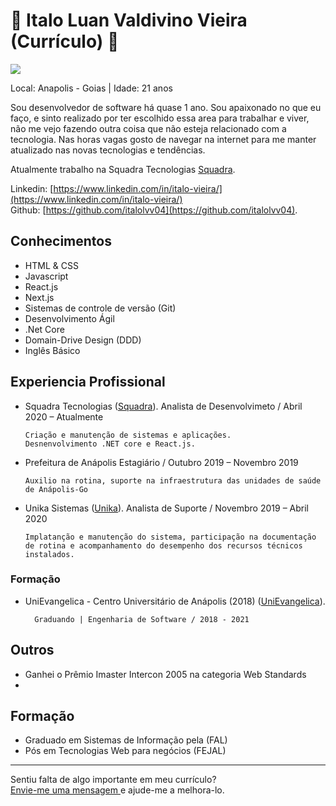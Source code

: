 # :bookmark_tabs: Italo Luan Valdivino Vieira (Currículo) :bookmark_tabs:

<img src="https://secure.gravatar.com/avatar/ee6df04abfde52e1052599a2c3a4887b" />

Local: Anapolis - Goias | Idade: 21 anos

Sou desenvolvedor de software há quase 1 ano.
Sou apaixonado no que eu faço, e sinto realizado por ter escolhido essa area para trabalhar e viver, não me vejo fazendo outra coisa que não esteja relacionado com a tecnologia. Nas horas vagas gosto de navegar na internet
para me manter atualizado nas novas tecnologias e tendências.

Atualmente trabalho na Squadra Tecnologias [Squadra](https://www.squadra.com.br/ "Link").

Linkedin: [https://www.linkedin.com/in/italo-vieira/](https://www.linkedin.com/in/italo-vieira/)  
Github: [https://github.com/italolvv04](https://github.com/italolvv04).

## Conhecimentos

- HTML & CSS
- Javascript
- React.js
- Next.js
- Sistemas de controle de versão (Git)
- Desenvolvimento Ágil
- .Net Core
- Domain-Drive Design (DDD)
- Inglês Básico

## Experiencia Profissional

- Squadra Tecnologias ([Squadra](https://www.squadra.com.br/ "Link")).
  Analista de Desenvolvimeto / Abril 2020 – Atualmente

      Criação e manutenção de sistemas e aplicações.
      Desnenvolvimento .NET core e React.js.

- Prefeitura de Anápolis
  Estagiário / Outubro 2019 – Novembro 2019

      Auxilio na rotina, suporte na infraestrutura das unidades de saúde de Anápolis-Go

- Unika Sistemas ([Unika](http://www.unikasistemas.com.br/ "Link")).
  Analista de Suporte / Novembro 2019 – Abril 2020

      Implatanção e manutenção do sistema, participação na documentação de rotina e acompanhamento do desempenho dos recursos técnicos instalados.

### Formação

- UniEvangelica - Centro Universitário de Anápolis (2018) ([UniEvangelica](https://www4.unievangelica.edu.br/ "Link")).

        Graduando | Engenharia de Software / 2018 - 2021

## Outros

- Ganhei o Prêmio Imaster Intercon 2005 na categoria Web Standards
-

## Formação

- Graduado em Sistemas de Informação pela (FAL)
- Pós em Tecnologias Web para negócios (FEJAL)

---

Sentiu falta de algo importante em meu currículo?  
[Envie-me uma mensagem ](https://github.com/inbox/new/danillos "Envie-me uma mensagem ") e ajude-me a melhora-lo.
